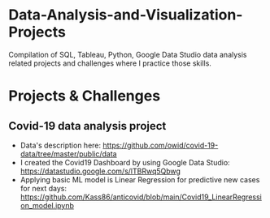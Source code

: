 # Data-Analysis-and-Visualization-Projects
Compilation of SQL, Tableau, Python, Google Data Studio data analysis related projects and challenges where I practice those skills.

# Projects & Challenges
## Covid-19 data analysis project
- Data's description here: https://github.com/owid/covid-19-data/tree/master/public/data
- I created the Covid19 Dashboard by using Google Data Studio: https://datastudio.google.com/s/lTBRwq5Qbwg
- Applying basic ML model is Linear Regression for predictive new cases for next days: https://github.com/Kass86/anticovid/blob/main/Covid19_LinearRegression_model.ipynb
